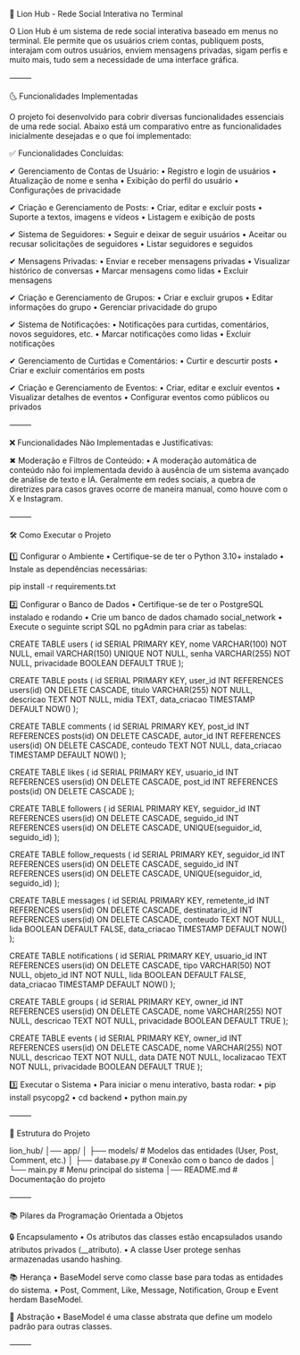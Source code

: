 📌 Lion Hub - Rede Social Interativa no Terminal

O Lion Hub é um sistema de rede social interativa baseado em menus no terminal. Ele permite que os usuários criem contas, publiquem posts, interajam com outros usuários, enviem mensagens privadas, sigam perfis e muito mais, tudo sem a necessidade de uma interface gráfica.

⸻

🌜 Funcionalidades Implementadas

O projeto foi desenvolvido para cobrir diversas funcionalidades essenciais de uma rede social. Abaixo está um comparativo entre as funcionalidades inicialmente desejadas e o que foi implementado:

✅ Funcionalidades Concluídas:

✔ Gerenciamento de Contas de Usuário:
	•	Registro e login de usuários
	•	Atualização de nome e senha
	•	Exibição do perfil do usuário
	•	Configurações de privacidade

✔ Criação e Gerenciamento de Posts:
	•	Criar, editar e excluir posts
	•	Suporte a textos, imagens e vídeos
	•	Listagem e exibição de posts

✔ Sistema de Seguidores:
	•	Seguir e deixar de seguir usuários
	•	Aceitar ou recusar solicitações de seguidores
	•	Listar seguidores e seguidos

✔ Mensagens Privadas:
	•	Enviar e receber mensagens privadas
	•	Visualizar histórico de conversas
	•	Marcar mensagens como lidas
	•	Excluir mensagens

✔ Criação e Gerenciamento de Grupos:
	•	Criar e excluir grupos
	•	Editar informações do grupo
	•	Gerenciar privacidade do grupo

✔ Sistema de Notificações:
	•	Notificações para curtidas, comentários, novos seguidores, etc.
	•	Marcar notificações como lidas
	•	Excluir notificações

✔ Gerenciamento de Curtidas e Comentários:
	•	Curtir e descurtir posts
	•	Criar e excluir comentários em posts

✔ Criação e Gerenciamento de Eventos:
	•	Criar, editar e excluir eventos
	•	Visualizar detalhes de eventos
	•	Configurar eventos como públicos ou privados

⸻

❌ Funcionalidades Não Implementadas e Justificativas:

✖ Moderação e Filtros de Conteúdo:
	•	A moderação automática de conteúdo não foi implementada devido à ausência de um sistema avançado de análise de texto e IA. Geralmente em redes sociais, a quebra de diretrizes para casos graves ocorre de maneira manual, como houve com o X e Instagram.

⸻

🛠 Como Executar o Projeto

1️⃣ Configurar o Ambiente
	•	Certifique-se de ter o Python 3.10+ instalado
	•	Instale as dependências necessárias:

pip install -r requirements.txt



2️⃣ Configurar o Banco de Dados
	•	Certifique-se de ter o PostgreSQL instalado e rodando
	•	Crie um banco de dados chamado social_network
	•	Execute o seguinte script SQL no pgAdmin para criar as tabelas:

CREATE TABLE users (
    id SERIAL PRIMARY KEY,
    nome VARCHAR(100) NOT NULL,
    email VARCHAR(150) UNIQUE NOT NULL,
    senha VARCHAR(255) NOT NULL,
    privacidade BOOLEAN DEFAULT TRUE
);

CREATE TABLE posts (
    id SERIAL PRIMARY KEY,
    user_id INT REFERENCES users(id) ON DELETE CASCADE,
    titulo VARCHAR(255) NOT NULL,
    descricao TEXT NOT NULL,
    midia TEXT,
    data_criacao TIMESTAMP DEFAULT NOW()
);

CREATE TABLE comments (
    id SERIAL PRIMARY KEY,
    post_id INT REFERENCES posts(id) ON DELETE CASCADE,
    autor_id INT REFERENCES users(id) ON DELETE CASCADE,
    conteudo TEXT NOT NULL,
    data_criacao TIMESTAMP DEFAULT NOW()
);

CREATE TABLE likes (
    id SERIAL PRIMARY KEY,
    usuario_id INT REFERENCES users(id) ON DELETE CASCADE,
    post_id INT REFERENCES posts(id) ON DELETE CASCADE
);

CREATE TABLE followers (
    id SERIAL PRIMARY KEY,
    seguidor_id INT REFERENCES users(id) ON DELETE CASCADE,
    seguido_id INT REFERENCES users(id) ON DELETE CASCADE,
    UNIQUE(seguidor_id, seguido_id)
);

CREATE TABLE follow_requests (
    id SERIAL PRIMARY KEY,
    seguidor_id INT REFERENCES users(id) ON DELETE CASCADE,
    seguido_id INT REFERENCES users(id) ON DELETE CASCADE,
    UNIQUE(seguidor_id, seguido_id)
);

CREATE TABLE messages (
    id SERIAL PRIMARY KEY,
    remetente_id INT REFERENCES users(id) ON DELETE CASCADE,
    destinatario_id INT REFERENCES users(id) ON DELETE CASCADE,
    conteudo TEXT NOT NULL,
    lida BOOLEAN DEFAULT FALSE,
    data_criacao TIMESTAMP DEFAULT NOW()
);

CREATE TABLE notifications (
    id SERIAL PRIMARY KEY,
    usuario_id INT REFERENCES users(id) ON DELETE CASCADE,
    tipo VARCHAR(50) NOT NULL,
    objeto_id INT NOT NULL,
    lida BOOLEAN DEFAULT FALSE,
    data_criacao TIMESTAMP DEFAULT NOW()
);

CREATE TABLE groups (
    id SERIAL PRIMARY KEY,
    owner_id INT REFERENCES users(id) ON DELETE CASCADE,
    nome VARCHAR(255) NOT NULL,
    descricao TEXT NOT NULL,
    privacidade BOOLEAN DEFAULT TRUE
);

CREATE TABLE events (
    id SERIAL PRIMARY KEY,
    owner_id INT REFERENCES users(id) ON DELETE CASCADE,
    nome VARCHAR(255) NOT NULL,
    descricao TEXT NOT NULL,
    data DATE NOT NULL,
    localizacao TEXT NOT NULL,
    privacidade BOOLEAN DEFAULT TRUE
);


3️⃣ Executar o Sistema
	•	Para iniciar o menu interativo, basta rodar:
  •	pip install psycopg2
  •	cd backend
  •	python main.py



⸻

🏢 Estrutura do Projeto

lion_hub/
️│── app/
️│   ├── models/         # Modelos das entidades (User, Post, Comment, etc.)
️│   ├── database.py     # Conexão com o banco de dados
️│   └── main.py         # Menu principal do sistema
️│── README.md           # Documentação do projeto



⸻

📚 Pilares da Programação Orientada a Objetos

🔒 Encapsulamento
	•	Os atributos das classes estão encapsulados usando atributos privados (__atributo).
	•	A classe User protege senhas armazenadas usando hashing.

📚 Herança
	•	BaseModel serve como classe base para todas as entidades do sistema.
	•	Post, Comment, Like, Message, Notification, Group e Event herdam BaseModel.

🎨 Abstração
	•	BaseModel é uma classe abstrata que define um modelo padrão para outras classes.

⸻
